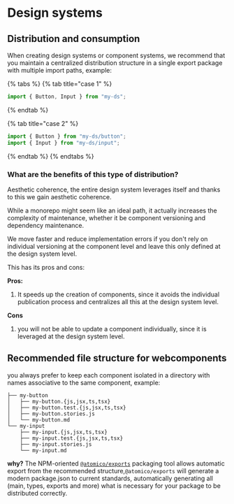# Design systems

## Distribution and consumption

When creating design systems or component systems, we recommend that you maintain a centralized distribution structure in a single export package with multiple import paths, example:

{% tabs %}
{% tab title="case 1" %}
```javascript
import { Button, Input } from "my-ds";
```
{% endtab %}

{% tab title="case 2" %}
```javascript
import { Button } from "my-ds/button";
import { Input } from "my-ds/input";
```
{% endtab %}
{% endtabs %}

### What are the benefits of this type of distribution?

Aesthetic coherence, the entire design system leverages itself and thanks to this we gain aesthetic coherence.

While a monorepo might seem like an ideal path, it actually increases the complexity of maintenance, whether it be component versioning and dependency maintenance.

We move faster and reduce implementation errors if you don't rely on individual versioning at the component level and leave this only defined at the design system level.

This has its pros and cons:

**Pros:**&#x20;

1. It speeds up the creation of components, since it avoids the individual publication process and centralizes all this at the design system level.

**Cons**

1. you will not be able to update a component individually, since it is leveraged at the design system level.



## Recommended file structure for webcomponents

you always prefer to keep each component isolated in a directory with names associative to the same component, example:

```
├── my-button
│   ├── my-button.{js,jsx,ts,tsx}
│   ├── my-button.test.{js,jsx,ts,tsx}
│   ├── my-button.stories.js
│   └── my-button.md
└── my-input
    ├── my-input.{js,jsx,ts,tsx}
    ├── my-input.test.{js,jsx,ts,tsx}
    ├── my-input.stories.js
    └── my-input.md
```

**why?** The NPM-oriented [`@atomico/exports`](../../../atomico/atomico-exports.md) packaging tool allows automatic export from the recommended structure,`@atomico/exports` will generate a modern package.json to current standards, automatically generating all (main, types, exports and more) what is necessary for your package to be distributed correctly.
